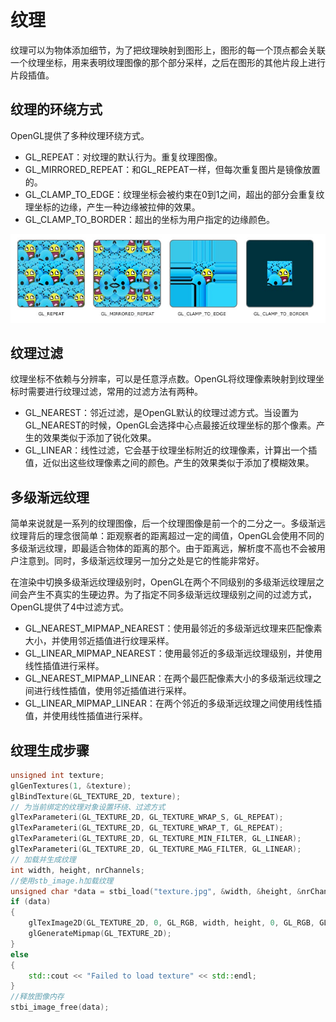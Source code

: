 # 纹理

纹理可以为物体添加细节，为了把纹理映射到图形上，图形的每一个顶点都会关联一个纹理坐标，用来表明纹理图像的那个部分采样，之后在图形的其他片段上进行片段插值。

## 纹理的环绕方式

OpenGL提供了多种纹理环绕方式。

- GL_REPEAT：对纹理的默认行为。重复纹理图像。
- GL_MIRRORED_REPEAT：和GL_REPEAT一样，但每次重复图片是镜像放置的。
- GL_CLAMP_TO_EDGE：纹理坐标会被约束在0到1之间，超出的部分会重复纹理坐标的边缘，产生一种边缘被拉伸的效果。
- GL_CLAMP_TO_BORDER：超出的坐标为用户指定的边缘颜色。

![TextureWrapping](../res/TextureWrapping.jpg)

## 纹理过滤

纹理坐标不依赖与分辨率，可以是任意浮点数。OpenGL将纹理像素映射到纹理坐标时需要进行纹理过滤，常用的过滤方法有两种。

- GL_NEAREST：邻近过滤，是OpenGL默认的纹理过滤方式。当设置为GL_NEAREST的时候，OpenGL会选择中心点最接近纹理坐标的那个像素。产生的效果类似于添加了锐化效果。
- GL_LINEAR：线性过滤，它会基于纹理坐标附近的纹理像素，计算出一个插值，近似出这些纹理像素之间的颜色。产生的效果类似于添加了模糊效果。

## 多级渐远纹理

简单来说就是一系列的纹理图像，后一个纹理图像是前一个的二分之一。多级渐远纹理背后的理念很简单：距观察者的距离超过一定的阈值，OpenGL会使用不同的多级渐远纹理，即最适合物体的距离的那个。由于距离远，解析度不高也不会被用户注意到。同时，多级渐远纹理另一加分之处是它的性能非常好。

在渲染中切换多级渐远纹理级别时，OpenGL在两个不同级别的多级渐远纹理层之间会产生不真实的生硬边界。为了指定不同多级渐远纹理级别之间的过滤方式，OpenGL提供了4中过滤方式。

- GL_NEAREST_MIPMAP_NEAREST：使用最邻近的多级渐远纹理来匹配像素大小，并使用邻近插值进行纹理采样。
- GL_LINEAR_MIPMAP_NEAREST：使用最邻近的多级渐远纹理级别，并使用线性插值进行采样。
- GL_NEAREST_MIPMAP_LINEAR：在两个最匹配像素大小的多级渐远纹理之间进行线性插值，使用邻近插值进行采样。
- GL_LINEAR_MIPMAP_LINEAR：在两个邻近的多级渐远纹理之间使用线性插值，并使用线性插值进行采样。

## 纹理生成步骤

```cpp
unsigned int texture;
glGenTextures(1, &texture);
glBindTexture(GL_TEXTURE_2D, texture);
// 为当前绑定的纹理对象设置环绕、过滤方式
glTexParameteri(GL_TEXTURE_2D, GL_TEXTURE_WRAP_S, GL_REPEAT);   
glTexParameteri(GL_TEXTURE_2D, GL_TEXTURE_WRAP_T, GL_REPEAT);
glTexParameteri(GL_TEXTURE_2D, GL_TEXTURE_MIN_FILTER, GL_LINEAR);
glTexParameteri(GL_TEXTURE_2D, GL_TEXTURE_MAG_FILTER, GL_LINEAR);
// 加载并生成纹理
int width, height, nrChannels;
//使用stb_image.h加载纹理
unsigned char *data = stbi_load("texture.jpg", &width, &height, &nrChannels, 0);
if (data)
{
    glTexImage2D(GL_TEXTURE_2D, 0, GL_RGB, width, height, 0, GL_RGB, GL_UNSIGNED_BYTE, data);
    glGenerateMipmap(GL_TEXTURE_2D);
}
else
{
    std::cout << "Failed to load texture" << std::endl;
}
//释放图像内存
stbi_image_free(data);
```
